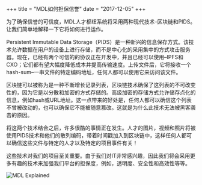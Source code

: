 +++
title = "MDL如何担保信誉"
date = "2017-12-05"
+++

为了确保信誉的可信度，MDL人才枢纽系统将采用两种现代技术–区块链和PIDS。让我们简单地解释一下它将如何进行运作。

Persistent Immutable Data Storage（PIDS）是一种新兴的信息保存方式。该技术允许数据在用户的设备上进行存储，而不是中心化的采用集中的方式攻击服务器。现在，已经有两个可信的的协议正在开发中，并且已经可以使用–IPFS和CXO；它们都有望大幅度降低成本并提高传输速度。上传文件后，它将接收一个hash-sum–一串文件的特定编码地址，任何人都可以使用它来访问该文件。

区块链可以被称为是一种不断增长记录列表，区块链技术确保了这列表的不可改变性的，因为它是以分散和加密的方式存储的。高级加密的存储方式允许储存点化的信息，例如hash或URL地址。这一点带来的好处是，任何人都可以确信这个列表不曾被改动的，也可以确保它不能被随意篡改。这就是为什么此技术无法被黑客袭击的原因。

将这两个技术结合之后，许多很酷的事情正在发生。人才的图片，视频和照片将被使用PIDS技术和他们的散列编码，带着时间戳加入到区块链中，这样任何人都可以确信这些文件与特定的人才以及特定的项目事件有关！

这些技术对我们的项目至关重要。由于我们对IT非常感兴趣，因此我们将会采用更多有趣的技术来加强我们平台的担保度，例如，透明度、安全性和高效性等等。

![MDL Explained](https://gateway.ipfs.io/ipfs/QmVqUgtsLLuUmLfEJSpejr36LFmSpnGsBLVKVj28tCkege/MDL%20Explained.jpg)
